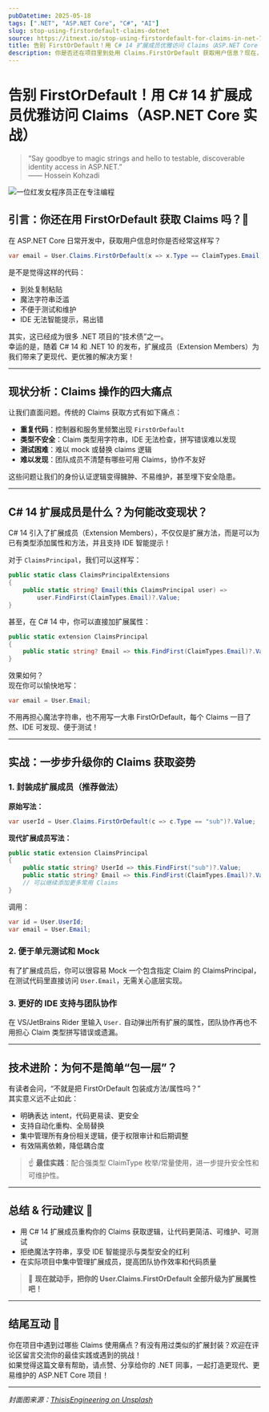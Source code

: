 ```yaml
---
pubDatetime: 2025-05-18
tags: [".NET", "ASP.NET Core", "C#", "AI"]
slug: stop-using-firstordefault-claims-dotnet
source: https://itnext.io/stop-using-firstordefault-for-claims-in-net-71add18db5a2
title: 告别 FirstOrDefault！用 C# 14 扩展成员优雅访问 Claims（ASP.NET Core 实战）
description: 你是否还在项目里到处用 Claims.FirstOrDefault 获取用户信息？现在，C# 14 的扩展成员让你的身份认证代码变得更简洁、可测试和可维护。本文用实战代码教你一步步升级写法，让 Claims 操作告别魔法字符串和重复逻辑！
---
```


# 告别 FirstOrDefault！用 C# 14 扩展成员优雅访问 Claims（ASP.NET Core 实战）

> “Say goodbye to magic strings and hello to testable, discoverable identity access in ASP.NET.”  
> —— Hossein Kohzadi

![一位红发女程序员正在专注编程](https://miro.medium.com/v2/resize:fit:700/0*gHJV7ZfJj6ig6BmV)

## 引言：你还在用 FirstOrDefault 获取 Claims 吗？👀

在 ASP.NET Core 日常开发中，获取用户信息时你是否经常这样写？

```csharp
var email = User.Claims.FirstOrDefault(x => x.Type == ClaimTypes.Email)?.Value;
```

是不是觉得这样的代码：

- 到处复制粘贴
- 魔法字符串泛滥
- 不便于测试和维护
- IDE 无法智能提示，易出错

其实，这已经成为很多 .NET 项目的“技术债”之一。  
幸运的是，随着 C# 14 和 .NET 10 的发布，扩展成员（Extension Members）为我们带来了更现代、更优雅的解决方案！

---

## 现状分析：Claims 操作的四大痛点

让我们直面问题。传统的 Claims 获取方式有如下痛点：

- **重复代码**：控制器和服务里频繁出现 `FirstOrDefault`
- **类型不安全**：Claim 类型用字符串，IDE 无法检查，拼写错误难以发现
- **测试困难**：难以 mock 或替换 claims 逻辑
- **难以发现**：团队成员不清楚有哪些可用 Claims，协作不友好

这些问题让我们的身份认证逻辑变得臃肿、不易维护，甚至埋下安全隐患。

---

## C# 14 扩展成员是什么？为何能改变现状？

C# 14 引入了扩展成员（Extension Members），不仅仅是扩展方法，而是可以为已有类型添加属性和方法，并且支持 IDE 智能提示！

对于 `ClaimsPrincipal`，我们可以这样写：

```csharp
public static class ClaimsPrincipalExtensions
{
    public static string? Email(this ClaimsPrincipal user) =>
        user.FindFirst(ClaimTypes.Email)?.Value;
}
```

甚至，在 C# 14 中，你可以直接加扩展属性：

```csharp
public static extension ClaimsPrincipal
{
    public static string? Email => this.FindFirst(ClaimTypes.Email)?.Value;
}
```

效果如何？  
现在你可以愉快地写：

```csharp
var email = User.Email;
```

不用再担心魔法字符串，也不用写一大串 FirstOrDefault，每个 Claims 一目了然、IDE 可发现、便于测试！

---

## 实战：一步步升级你的 Claims 获取姿势

### 1. 封装成扩展成员（推荐做法）

**原始写法：**

```csharp
var userId = User.Claims.FirstOrDefault(c => c.Type == "sub")?.Value;
```

**现代扩展成员写法：**

```csharp
public static extension ClaimsPrincipal
{
    public static string? UserId => this.FindFirst("sub")?.Value;
    public static string? Email => this.FindFirst(ClaimTypes.Email)?.Value;
    // 可以继续添加更多常用 Claims
}
```

调用：

```csharp
var id = User.UserId;
var email = User.Email;
```

### 2. 便于单元测试和 Mock

有了扩展成员后，你可以很容易 Mock 一个包含指定 Claim 的 ClaimsPrincipal，在测试代码里直接访问 `User.Email`，无需关心底层实现。

### 3. 更好的 IDE 支持与团队协作

在 VS/JetBrains Rider 里输入 `User.` 自动弹出所有扩展的属性，团队协作再也不用担心 Claim 类型拼写错误或遗漏。

---

## 技术进阶：为何不是简单“包一层”？

有读者会问，“不就是把 FirstOrDefault 包装成方法/属性吗？”  
其实意义远不止如此：

- 明确表达 intent，代码更易读、更安全
- 支持自动化重构、全局替换
- 集中管理所有身份相关逻辑，便于权限审计和后期调整
- 有效隔离依赖，降低耦合度

> ☝️ **最佳实践**：配合强类型 ClaimType 枚举/常量使用，进一步提升安全性和可维护性。

---

## 总结 & 行动建议 📝

- 用 C# 14 扩展成员重构你的 Claims 获取逻辑，让代码更简洁、可维护、可测试
- 拒绝魔法字符串，享受 IDE 智能提示与类型安全的红利
- 在实际项目中集中管理扩展成员，提高团队协作效率和代码质量

> 👏 **现在就动手，把你的 User.Claims.FirstOrDefault 全部升级为扩展属性吧！**

---

## 结尾互动 🤔

你在项目中遇到过哪些 Claims 使用痛点？有没有用过类似的扩展封装？欢迎在评论区留言交流你的最佳实践或遇到的挑战！  
如果觉得这篇文章有帮助，请点赞、分享给你的 .NET 同事，一起打造更现代、更易维护的 ASP.NET Core 项目！

---

_封面图来源：[ThisisEngineering on Unsplash](https://unsplash.com/@thisisengineering?utm_source=medium&utm_medium=referral)_
